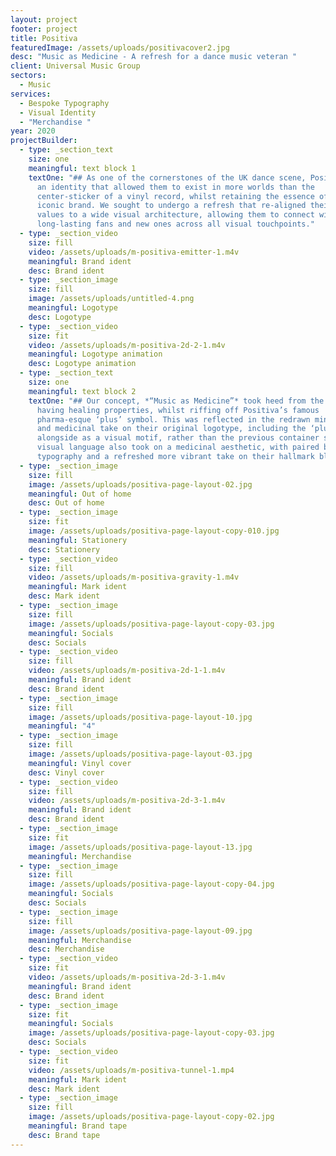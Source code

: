 ```yaml
---
layout: project
footer: project
title: Positiva
featuredImage: /assets/uploads/positivacover2.jpg
desc: "Music as Medicine - A refresh for a dance music veteran "
client: Universal Music Group
sectors:
  - Music
services:
  - Bespoke Typography
  - Visual Identity
  - "Merchandise "
year: 2020
projectBuilder:
  - type: _section_text
    size: one
    meaningful: text block 1
    textOne: "## As one of the cornerstones of the UK dance scene, Positiva needed
      an identity that allowed them to exist in more worlds than the
      center-sticker of a vinyl record, whilst retaining the essence of their
      iconic brand. We sought to undergo a refresh that re-aligned their core
      values to a wide visual architecture, allowing them to connect with both
      long-lasting fans and new ones across all visual touchpoints."
  - type: _section_video
    size: fill
    video: /assets/uploads/m-positiva-emitter-1.m4v
    meaningful: Brand ident
    desc: Brand ident
  - type: _section_image
    size: fill
    image: /assets/uploads/untitled-4.png
    meaningful: Logotype
    desc: Logotype
  - type: _section_video
    size: fit
    video: /assets/uploads/m-positiva-2d-2-1.m4v
    meaningful: Logotype animation
    desc: Logotype animation
  - type: _section_text
    size: one
    meaningful: text block 2
    textOne: "## Our concept, *“Music as Medicine”* took heed from the idea of music
      having healing properties, whilst riffing off Positiva’s famous
      pharma-esque ‘plus’ symbol. This was reflected in the redrawn minimalistic
      and medicinal take on their original logotype, including the ‘plus’
      alongside as a visual motif, rather than the previous container shape. The
      visual language also took on a medicinal aesthetic, with paired back
      typography and a refreshed more vibrant take on their hallmark blue."
  - type: _section_image
    size: fill
    image: /assets/uploads/positiva-page-layout-02.jpg
    meaningful: Out of home
    desc: Out of home
  - type: _section_image
    size: fit
    image: /assets/uploads/positiva-page-layout-copy-010.jpg
    meaningful: Stationery
    desc: Stationery
  - type: _section_video
    size: fill
    video: /assets/uploads/m-positiva-gravity-1.m4v
    meaningful: Mark ident
    desc: Mark ident
  - type: _section_image
    size: fill
    image: /assets/uploads/positiva-page-layout-copy-03.jpg
    meaningful: Socials
    desc: Socials
  - type: _section_video
    size: fill
    video: /assets/uploads/m-positiva-2d-1-1.m4v
    meaningful: Brand ident
    desc: Brand ident
  - type: _section_image
    size: fill
    image: /assets/uploads/positiva-page-layout-10.jpg
    meaningful: "4"
  - type: _section_image
    size: fill
    image: /assets/uploads/positiva-page-layout-03.jpg
    meaningful: Vinyl cover
    desc: Vinyl cover
  - type: _section_video
    size: fill
    video: /assets/uploads/m-positiva-2d-3-1.m4v
    meaningful: Brand ident
    desc: Brand ident
  - type: _section_image
    size: fit
    image: /assets/uploads/positiva-page-layout-13.jpg
    meaningful: Merchandise
  - type: _section_image
    size: fill
    image: /assets/uploads/positiva-page-layout-copy-04.jpg
    meaningful: Socials
    desc: Socials
  - type: _section_image
    size: fill
    image: /assets/uploads/positiva-page-layout-09.jpg
    meaningful: Merchandise
    desc: Merchandise
  - type: _section_video
    size: fit
    video: /assets/uploads/m-positiva-2d-3-1.m4v
    meaningful: Brand ident
    desc: Brand ident
  - type: _section_image
    size: fit
    meaningful: Socials
    image: /assets/uploads/positiva-page-layout-copy-03.jpg
    desc: Socials
  - type: _section_video
    size: fit
    video: /assets/uploads/m-positiva-tunnel-1.mp4
    meaningful: Mark ident
    desc: Mark ident
  - type: _section_image
    size: fill
    image: /assets/uploads/positiva-page-layout-copy-02.jpg
    meaningful: Brand tape
    desc: Brand tape
---
```

